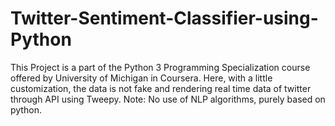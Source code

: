 # Twitter-Sentiment-Classifier-using-Python
This Project is a part of the Python 3 Programming Specialization course offered by University of Michigan in Coursera. Here, with a little customization, the data is not fake and rendering real time data of twitter through API using Tweepy. Note: No use of NLP algorithms, purely based on python.
